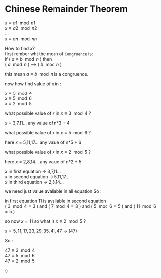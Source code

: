 # Chinese Remainder Theorem

$x \equiv a1 \mod n1$           
$x \equiv a2 \mod n2$       
...             
$x \equiv an \mod nn$       

How to find $x$?        
first rember wht the mean of `Congruence` is:       
if ( $a \equiv b \mod n$ ) then         
( $a \mod n$ ) ==>  ( $b \mod n$ )

this mean $a \equiv b \mod n$ is a congruence.

now how find value of $x$ in :


$x \equiv 3 \mod 4$           
$x \equiv 5 \mod 6$           
$x \equiv 2 \mod 5$       


what possible value of $x$ in $x \equiv 3 \mod 4$ ?

$x$ = 3,7,11... any value of n*3 + 4 

what possible value of $x$ in $x \equiv 5 \mod 6$ ?

here $x$ = 5,11,17... any value of n*5 + 6

what possible value of $x$ in $x \equiv 2 \mod 5$ ?

here $x$ = 2,8,14... any value of n*2 + 5


$x$ in first equation &rarr; 3,7,11...          
$x$ in second equation &rarr; 5,11,17...            
$x$ in third equation &rarr; 2,8,14...

we need just value avaliable in all equation So :

in first equation 11 is avaliable in second equation  
( $3 \mod 4 = 3$ ) and ( $7 \mod 4 = 3$ ) and ( $5 \mod 6 = 5$ ) and ( $11 \mod 6 = 5$ )

so now $x = 11$ so what is $x \equiv 2 \mod 5$ ? 

$x = 5,11,17,23,29,35,41,47$  &rarr; (47)

So :

$47 \equiv 3 \mod 4$           
$47 \equiv 5 \mod 6$           
$47 \equiv 2 \mod 5$       

:)
